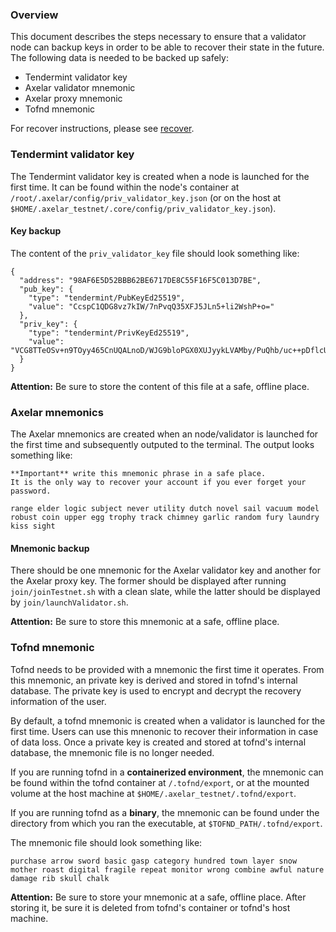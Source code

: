 ### Overview

This document describes the steps necessary to ensure that a validator node can backup keys in order to be able to recover their state in the future. The following data is needed to be backed up safely:

* Tendermint validator key
* Axelar validator mnemonic
* Axelar proxy mnemonic
* Tofnd mnemonic

For recover instructions, please see [recover](./validator_recover.md).

### Tendermint validator key

The Tendermint validator key is created when a node is launched for the first time.
It can be found within the node's container at `/root/.axelar/config/priv_validator_key.json` (or on the host at `$HOME/.axelar_testnet/.core/config/priv_validator_key.json`).

#### Key backup 

The content of the `priv_validator_key` file should look something like:

```
{
  "address": "98AF6E5D52BBB62BE6717DE8C55F16F5C013D7BE",
  "pub_key": {
    "type": "tendermint/PubKeyEd25519",
    "value": "CcspC1QDG8vz7kIW/7nPvqQ35XFJ5JLn5+li2WshP+o="
  },
  "priv_key": {
    "type": "tendermint/PrivKeyEd25519",
    "value": "VCG8TTeOSv+n9TOyy465CnUQALnoD/WJG9bloPGX0XUJyykLVAMby/PuQhb/uc++pDflcUnkkufn6WLZayE/6g=="
  }
}
```

**Attention:** Be sure to store the content of this file at a safe, offline place.

### Axelar mnemonics

The Axelar mnemonics are created when an node/validator is launched for the first time and subsequently outputed to the terminal.
The output looks something like:

```
**Important** write this mnemonic phrase in a safe place.
It is the only way to recover your account if you ever forget your password.

range elder logic subject never utility dutch novel sail vacuum model robust coin upper egg trophy track chimney garlic random fury laundry kiss sight
```

#### Mnemonic backup 

There should be one mnemonic for the Axelar validator key and another for the Axelar proxy key. 
The former should be displayed after running `join/joinTestnet.sh` with a clean slate, while the latter should be displayed by `join/launchValidator.sh`.

**Attention:** Be sure to store this mnemonic at a safe, offline place.

### Tofnd mnemonic

Tofnd needs to be provided with a mnemonic the first time it operates. From this mnemonic, an private key is derived and stored in tofnd's internal database. The private key is used to encrypt and decrypt the recovery information of the user. 

By default, a tofnd mnemonic is created when a validator is launched for the first time. Users can use this mnenonic to recover their information in case of data loss. Once a private key is created and stored at tofnd's internal database, the mnemonic file is no longer needed.

If you are running tofnd in a **containerized environment**, the mnemonic can be found within the tofnd container at `/.tofnd/export`, or at the mounted volume at the host machine at `$HOME/.axelar_testnet/.tofnd/export`.

If you are running tofnd as a **binary**, the mnemonic can be found under the directory from which you ran the executable, at `$TOFND_PATH/.tofnd/export`.

The mnemonic file should look something like:
```
purchase arrow sword basic gasp category hundred town layer snow mother roast digital fragile repeat monitor wrong combine awful nature damage rib skull chalk
```

**Attention:** Be sure to store your mnemonic at a safe, offline place. After storing it, be sure it is deleted from tofnd's container or tofnd's host machine.
